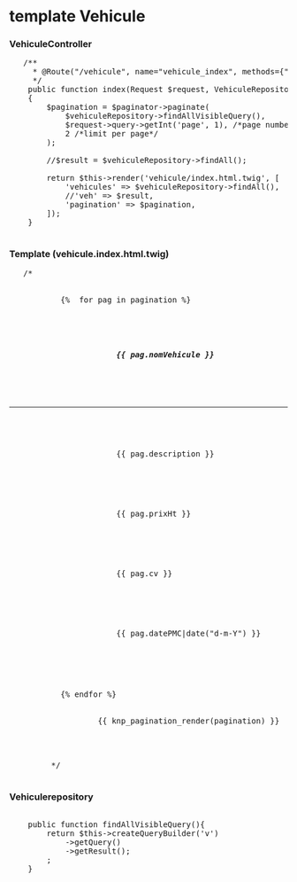 # template Vehicule

### VehiculeController
<pre>
   /**
     * @Route("/vehicule", name="vehicule_index", methods={"GET"})
     */
    public function index(Request $request, VehiculeRepository $vehiculeRepository, PaginatorInterface $paginator): Response
    {
        $pagination = $paginator->paginate(
            $vehiculeRepository->findAllVisibleQuery(),
            $request->query->getInt('page', 1), /*page number*/
            2 /*limit per page*/
        );

        //$result = $vehiculeRepository->findAll();

        return $this->render('vehicule/index.html.twig', [
            'vehicules' => $vehiculeRepository->findAll(),
            //'veh' => $result,
            'pagination' => $pagination,
        ]);
    }

</pre>

### Template (vehicule.index.html.twig)
   <pre>
   /*
        <div class="card mb-4">
           {%  for pag in pagination %}
               <div class="card-body">
                   <h5 class="card-title">
                       {{ pag.nomVehicule }}
                   </h5>
                   <hr>
                   <p class="card-text">
                       {{ pag.description }}
                   </p>
                   <p class="card-text">
                       {{ pag.prixHt }}
                   </p>
                   <p class="card-text">
                       {{ pag.cv }}
                   </p>
                   <p class="card-text">
                       {{ pag.datePMC|date("d-m-Y") }}
                   </p>
               </div>

           {% endfor %}
               <div class="pagination">
                   {{ knp_pagination_render(pagination) }}
               </div>
         </div>
         */
   </pre>

###  Vehiculerepository

<pre>

    public function findAllVisibleQuery(){
        return $this->createQueryBuilder('v')
            ->getQuery()
            ->getResult();
        ;
    }

</pre>
